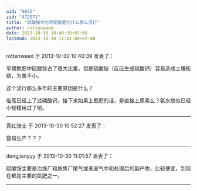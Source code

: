 ```yaml
---
aid: "9025"
zid: "472571"
title: "硫酸铵作为早期氨肥为什么那么流行"
author: rottenweed
date: 2013-10-30 10:40:39+07:00
lastmod: 2013-10-30 11:01:00+07:00
---
```


rottenweed 于 2013-10-30 10:40:39 发表了：

早期氮肥中硫酸铵占了很大比重，但是硫酸铵（反应生成硫酸钙）容易造成土壤板结，为害不小。

这个流行那么多年的主要原因是什么？

临高已经上了过磷酸钙，接下来如果上氮肥的话，是直接上尿素么？氨水貌似已经小规模用过了吧。

---

真红骑士 于 2013-10-30 10:52:27 发表了：

容易生产？？？

---

dengjianyyy 于 2013-10-30 11:01:57 发表了：

硫酸铵主要是冶炼厂和炼焦厂尾气或者废气中和处理后的副产物，比较便宜，到现在都是主要的氮肥之一。

---
